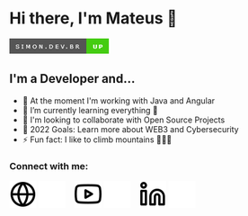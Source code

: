 # Hi there, I'm Mateus 👋 

[![Website](./img/img-link-site.png)](https://simon.dev.br)

## I'm a Developer and...

- 🔭 At the moment I'm working with Java and Angular
- 🌱 I’m currently learning everything 🤣
- 👯 I'm looking to collaborate with Open Source Projects
- 🥅 2022 Goals: Learn more about WEB3 and Cybersecurity
- ⚡ Fun fact: I like to climb mountains 🌄⛺🤣

### Connect with me:

[![Website](./img/globe-light.svg)](https://simon.dev.br#gh-light-mode-only)
[![Website](./img/globe-dark.svg)](https://simon.dev.br#gh-dark-mode-only)
&nbsp;&nbsp;
[![Website](./img/youtube-light.svg)](https://www.youtube.com/channel/UC4K3OA_wnpclo47O2V7Mfxg#gh-light-mode-only)
[![Website](./img/youtube-dark.svg)](https://www.youtube.com/channel/UC4K3OA_wnpclo47O2V7Mfxg#gh-dark-mode-only)
&nbsp;&nbsp;
[![Website](./img/linkedin-light.svg)](https://linkedin.com/in/#gh-light-mode-only)
[![Website](./img/linkedin-dark.svg)](https://linkedin.com/in/#gh-dark-mode-only)
